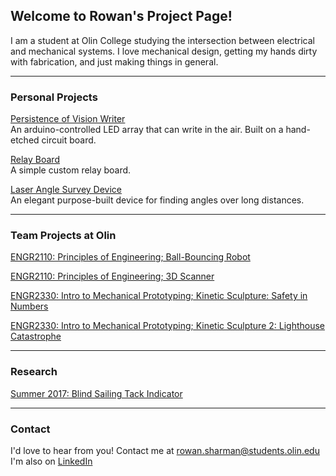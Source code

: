 ## Welcome to Rowan's Project Page!

I am a student at Olin College studying the intersection between electrical and mechanical systems. I love mechanical design, getting my hands dirty with fabrication, and just making things in general.

***
### Personal Projects

[Persistence of Vision Writer](https://rowansharman.github.io/POV/)  
An arduino-controlled LED array that can write in the air. Built on a hand-etched circuit board.


[Relay Board](https://rowansharman.github.io/RelayBoard/)  
A simple custom relay board.


[Laser Angle Survey Device](https://rowansharman.github.io/LaserAngle/)  
An elegant purpose-built device for finding angles over long distances.


***
### Team Projects at Olin

[ENGR2110: Principles of Engineering; Ball-Bouncing Robot](https://rowansharman.github.io/POE_final/)

[ENGR2110: Principles of Engineering; 3D Scanner](https://rowansharman.github.io/POE_scanner/)

[ENGR2330: Intro to Mechanical Prototyping; Kinetic Sculpture: Safety in Numbers](https://rowansharman.github.io/MechProto1/)

[ENGR2330: Intro to Mechanical Prototyping; Kinetic Sculpture 2: Lighthouse Catastrophe](https://rowansharman.github.io/MechProto2/)


***
### Research
[Summer 2017: Blind Sailing Tack Indicator](https://rowansharman.github.io/TackSensor/)


***
### Contact

I'd love to hear from you! Contact me at [rowan.sharman@students.olin.edu](mailto:rowan.sharman@students.olin.edu)  
I'm also on [LinkedIn](https://linkedin.com/in/rowansharman)
